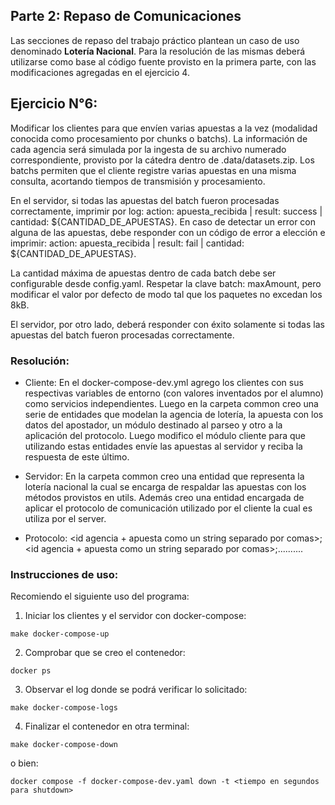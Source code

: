 
## Parte 2: Repaso de Comunicaciones

Las secciones de repaso del trabajo práctico plantean un caso de uso denominado **Lotería Nacional**. Para la resolución de las mismas deberá utilizarse como base al código fuente provisto en la primera parte, con las modificaciones agregadas en el ejercicio 4.

## Ejercicio N°6:
Modificar los clientes para que envíen varias apuestas a la vez (modalidad conocida como procesamiento por chunks o batchs). La información de cada agencia será simulada por la ingesta de su archivo numerado correspondiente, provisto por la cátedra dentro de .data/datasets.zip. Los batchs permiten que el cliente registre varias apuestas en una misma consulta, acortando tiempos de transmisión y procesamiento.

En el servidor, si todas las apuestas del batch fueron procesadas correctamente, imprimir por log: action: apuesta_recibida | result: success | cantidad: ${CANTIDAD_DE_APUESTAS}. En caso de detectar un error con alguna de las apuestas, debe responder con un código de error a elección e imprimir: action: apuesta_recibida | result: fail | cantidad: ${CANTIDAD_DE_APUESTAS}.
 
La cantidad máxima de apuestas dentro de cada batch debe ser configurable desde config.yaml. Respetar la clave batch: maxAmount, pero modificar el valor por defecto de modo tal que los paquetes no excedan los 8kB.

El servidor, por otro lado, deberá responder con éxito solamente si todas las apuestas del batch fueron procesadas correctamente.

### Resolución:

* Cliente: En el docker-compose-dev.yml agrego los clientes con sus respectivas variables de entorno (con valores inventados por el alumno) como servicios independientes. Luego en la carpeta common creo una serie de entidades que modelan la agencia de lotería, la apuesta con los datos del apostador, un módulo destinado al parseo y otro a la aplicación del protocolo. Luego modifico el módulo cliente para que utilizando estas entidades envíe las apuestas al servidor y reciba la respuesta de este último.

* Servidor: En la carpeta common creo una entidad que representa la lotería nacional la cual se encarga de respaldar las apuestas con los métodos provistos en utils. Además creo una entidad encargada de aplicar el protocolo de comunicación utilizado por el cliente la cual es utiliza por el server.

* Protocolo: <cantidad de apuestas del batch><longitud en bytes mensaje><id agencia + apuesta como un string separado por comas>;<id agencia + apuesta como un string separado por comas>;..........

### Instrucciones de uso:

Recomiendo el siguiente uso del programa:

1)  Iniciar los clientes y el servidor con docker-compose:
```
make docker-compose-up
```
2) Comprobar que se creo el contenedor:
```
docker ps
```
3) Observar el log donde se podrá verificar lo solicitado:
```
make docker-compose-logs
```
4) Finalizar el contenedor en otra terminal:
```
make docker-compose-down
```
o bien:
```
docker compose -f docker-compose-dev.yaml down -t <tiempo en segundos para shutdown>
```

